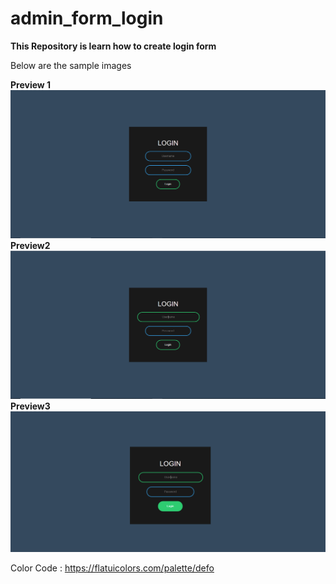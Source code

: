 # admin_form_login

__This Repository  is learn how to create login form__

Below are the sample images

__Preview 1__\
![Login Form1](https://raw.githubusercontent.com/VinayagamD/admin_form_login/master/images/login_1.PNG)
__Preview2__\
![Login Form2](https://raw.githubusercontent.com/VinayagamD/admin_form_login/master/images/login_2.PNG)
__Preview3__\
![Login Form3](https://raw.githubusercontent.com/VinayagamD/admin_form_login/master/images/login_3.png)

Color Code : https://flatuicolors.com/palette/defo

